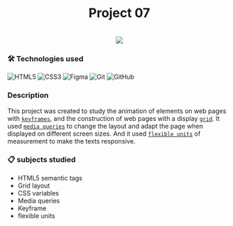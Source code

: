 <h1 align="center">
    Project 07
</h1>
<br>
<div align="center">
    <img src="./images/desktop.gif">
</div>

### 🛠 Technologies used

![HTML5](https://img.shields.io/badge/html5-%23E34F26.svg?style=for-the-badge&logo=html5&logoColor=white)
![CSS3](https://img.shields.io/badge/css3-%231572B6.svg?style=for-the-badge&logo=css3&logoColor=white)
![Figma](https://img.shields.io/badge/figma-%23F24E1E.svg?style=for-the-badge&logo=figma&logoColor=white)
![Git](https://img.shields.io/badge/git-%23F05033.svg?style=for-the-badge&logo=git&logoColor=white)
![GitHub](https://img.shields.io/badge/github-%23121011.svg?style=for-the-badge&logo=github&logoColor=white)

### Description

This project was created to study the animation of elements on web pages with [`keyframes`](https://developer.mozilla.org/en-US/docs/Web/CSS/@keyframes), and the construction of web pages with a display [`grid`](https://developer.mozilla.org/en-US/docs/Web/CSS/CSS_grid_layout). It used [`media queries`](https://css-tricks.com/a-complete-guide-to-css-media-queries/) to change the layout and adapt the page when displayed on different screen sizes. And it used [`flexible units`](https://developer.mozilla.org/en-US/docs/Learn/CSS/Building_blocks/Values_and_units) of measurement to make the texts responsive.

### 📋 subjects studied

- HTML5 semantic tags
- Grid layout
- CSS variables
- Media queries
- Keyframe
- flexible units